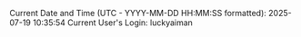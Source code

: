 Current Date and Time (UTC - YYYY-MM-DD HH:MM:SS formatted): 2025-07-19 10:35:54
Current User's Login: luckyaiman
